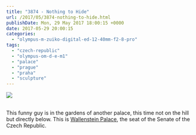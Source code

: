 ```yaml
---
title: "3874 - Nothing to Hide"
url: /2017/05/3874-nothing-to-hide.html
publishDate: Mon, 29 May 2017 18:00:15 +0000
date: 2017-05-29 20:00:15
categories: 
  - "olympus-m-zuiko-digital-ed-12-40mm-f2-8-pro"
tags: 
  - "czech-republic"
  - "olympus-om-d-e-m1"
  - "palace"
  - "prague"
  - "praha"
  - "sculpture"
---
```

<div class="container">
<div class="center"><a target="_blank" href="https://d25zfm9zpd7gm5.cloudfront.net/1200x1200/2016/20161024_172600_lr.jpg"><img class="webfeedsFeaturedVisual" src="https://d25zfm9zpd7gm5.cloudfront.net/0600x0600/2016/20161024_172600_lr.jpg" /></a></div>
</div>
<br />

This funny guy is in the gardens of another palace, this time not on the hill but directly below. This is <a href="http://www.prague.net/wallenstein-palace" target="_blank">Wallenstein Palace</a>, the seat of the Senate of the Czech Republic.
